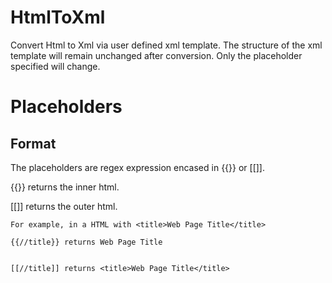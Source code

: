 HtmlToXml
=========

Convert Html to Xml via user defined xml template.  The structure of the xml template will remain unchanged after conversion.  Only the placeholder specified will change.

Placeholders
============

Format
------

The placeholders are regex expression encased in {{}} or [[]].

{{}} returns the inner html.

[[]] returns the outer html.

```
For example, in a HTML with <title>Web Page Title</title>

{{//title}} returns Web Page Title 


[[//title]] returns <title>Web Page Title</title>
```

